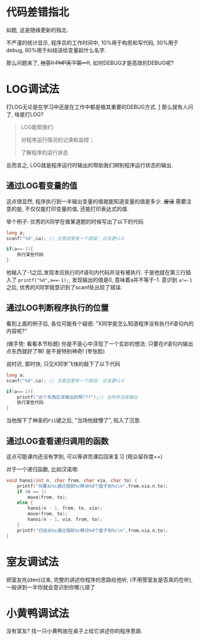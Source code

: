 # 代码差错指北

如题, 这是随缘更新的指北.

不严谨的统计显示, 程序员的工作时间中, 10%用于构思和写代码, 30%用于debug, 60%用于纠结该给变量起什么名字.

那么问题来了, ~~抢答!! PHP天下第一!!~~, 如何DEBUG才是高效的DEBUG呢?

# LOG调试法

打LOG无论是在学习中还是在工作中都是极其重要的DEBUG方式. [1](❄️.❄️和我的微信聊天记录[OL].微信,2019) 那么就有人问了, 啥是打LOG?

> LOG能帮我们:
> 
> 对程序运行情况的记录和监控；
> 
> 了解程序的运行状态

总而言之, LOG就是程序运行时输出的帮助我们辨别程序运行状态的输出.

## 通过LOG看变量的值

这点很显然, 程序执行到一半输出变量的值就能知道变量的值是多少. ~~废话~~ 需要注意的是, 不仅仅能打印变量的值, 还能打印表达式的值.

举个例子: 优秀的X同学在做某道题的时候写出了以下的代码
```cpp
long a;
scanf("%d",&a); // 注意这里有一个错误: 应该是%ld

if(a==-1){
    执行某些代码
}
```
他输入了-1之后,发现本应执行的if语句内代码并没有被执行. 于是他就在第三行插入了 `printf("%d",a==-1);`, 发现输出的值是0, 意味着a并不等于-1. 意识到 `a!=-1` 之后, 优秀的X同学就意识到了scanf处出现了错误.

## 通过LOG判断程序执行的位置

看到上面的例子后, 各位可能有个疑惑: "X同学是怎么知道程序没有执行if语句内的内容呢?"

(做手势: 看看本节标题) 你是不是心中浮现了一个玄妙的想法: 只要在if语句内输出点东西就好了啊! 是不是特别神奇! (夸张脸)

说时迟, 那时快, 只见X同学飞快的敲下了以下代码
```cpp
long a;
scanf("%d",&a); // 注意这里有一个错误: 应该是%ld

if(a==-1){
    printf("这个东西应该输出的啊???");// 当然并没有输出
    执行某些代码
}
```
当他按下了神圣的`F11`键之后, "当场他就懵了", 陷入了沉思.

## 通过LOG查看递归调用的函数

这点可能课内还没有学到, 可以等讲完课后回来复习 (观众留存度++)

对于一个递归函数, 比如汉诺塔:
```cpp
void hanoi(int n, char from, char via, char to) {
    printf("将要从%c通过借助%c移动%d个盘子到%c\n",from,via,n,to);
    if (n == 1)
        move(from, to);
    else {
        hanoi(n - 1, from, to, via);
        move(from, to);
        hanoi(n - 1, via, from, to);
    }
    printf("已经从%c通过借助%c移动%d个盘子到%c\n",from,via,n,to);
}
```

# 室友调试法
把室友扥(den)过来, 完整的讲述你程序的思路给他听, (不用管室友是否真的在听), 一般讲到一半你就会意识到你哪儿错了

# 小黄鸭调试法
没有室友? 找一只小黄鸭放在桌子上给它讲述你的程序思路.